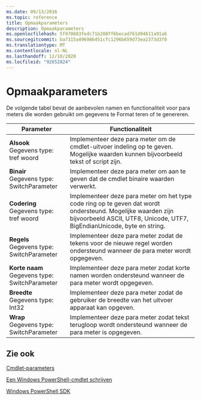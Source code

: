 ```yaml
---
ms.date: 09/13/2016
ms.topic: reference
title: Opmaakparameters
description: Opmaakparameters
ms.openlocfilehash: 5f970683fedc71b208ff6becad761d94611a91a6
ms.sourcegitcommit: ba7315a496986451cfc1296b659d73ea2373d3f0
ms.translationtype: MT
ms.contentlocale: nl-NL
ms.lasthandoff: 12/10/2020
ms.locfileid: "92652824"
---
```

# <a name="format-parameters"></a>Opmaakparameters

De volgende tabel bevat de aanbevolen namen en functionaliteit voor para meters die worden gebruikt om gegevens te Format teren of te genereren.

|Parameter|Functionaliteit|
|---|---|
|**Alsook**<br>Gegevens type: tref woord|Implementeer deze para meter om de cmdlet-uitvoer indeling op te geven. Mogelijke waarden kunnen bijvoorbeeld tekst of script zijn.|
|**Binair**<br>Gegevens type: SwitchParameter|Implementeer deze para meter om aan te geven dat de cmdlet binaire waarden verwerkt.|
|**Codering**<br>Gegevens type: tref woord|Implementeer deze para meter om het type code ring op te geven dat wordt ondersteund. Mogelijke waarden zijn bijvoorbeeld ASCII, UTF8, Unicode, UTF7, BigEndianUnicode, byte en string.|
|**Regels**<br>Gegevens type: SwitchParameter|Implementeer deze para meter zodat de tekens voor de nieuwe regel worden ondersteund wanneer de para meter wordt opgegeven.|
|**Korte naam**<br>Gegevens type: SwitchParameter|Implementeer deze para meter zodat korte namen worden ondersteund wanneer de para meter wordt opgegeven.|
|**Breedte**<br>Gegevens type: Int32|Implementeer deze para meter zodat de gebruiker de breedte van het uitvoer apparaat kan opgeven.|
|**Wrap**<br>Gegevens type: SwitchParameter|Implementeer deze para meter zodat tekst terugloop wordt ondersteund wanneer de para meter is opgegeven.|
## <a name="see-also"></a>Zie ook

[Cmdlet-parameters](./cmdlet-parameters.md)

[Een Windows PowerShell-cmdlet schrijven](./writing-a-windows-powershell-cmdlet.md)

[Windows PowerShell SDK](../windows-powershell-reference.md)
